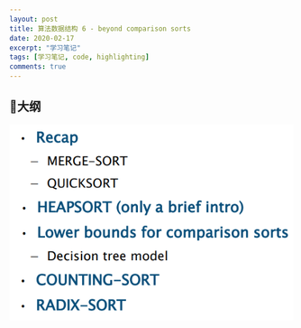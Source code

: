 ```yaml
---
layout: post
title: 算法数据结构 6 - beyond comparison sorts
date: 2020-02-17
excerpt: "学习笔记"
tags: [学习笔记, code, highlighting]
comments: true
---
```


## :herb:大纲

![](/static/2020-02-17-20-28-04.png)
